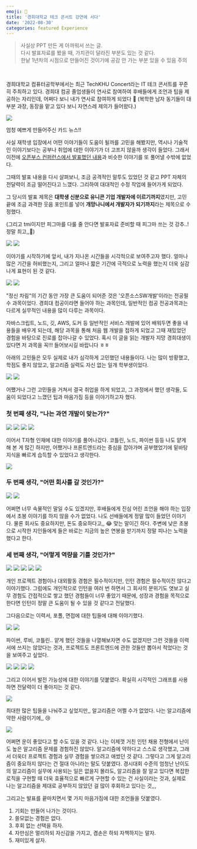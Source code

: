 ```yaml
---
emoji: 🦁
title: '경희대학교 테크 콘서트 강연에 서다'
date: '2022-08-30'
categories: featured Experience
---
```


> 사실상 PPT 만든 게 아까워서 쓰는 글.  
> 다시 발표자료를 봤을 때, 가치관이 달라진 부분도 있는 것 같다.  
> 한낱 1년차의 시점으로 만들어진 것이기에 공감 안 가는 부분 있을 수 있음 주의

&nbsp;

경희대학교 컴퓨터공학부에서는 최근 TechKHU Concert라는 IT 테크 콘서트를 꾸준히 주최하고 있다. 경희대 컴공 졸업생들이 연사로 참여하여 후배들에게 조언과 팁을 제공하는 자리인데, 어쩌다 보니 내가 연사로 참여하게 되었다 🥲 (복학한 남자 동기들이 대부분 과장, 동장을 맡고 있다 보니 자연스레 제의가 들어왔다.)

![](0.png)

엄청 예쁘게 만들어주신 카드 뉴스!!

사실 재학생 입장에서 어떤 이야기들이 도움이 될까를 고민을 해봤지만, 역시나 기술적인 이야기보다는 공부나 취업에 대한 이야기가 더 고프지 않을까 생각이 들었다. 그래서 이전에 [오픈부스 컨퍼런스에서 발표했던 내용](https://www.jeong-min.com/12-openbooth/)과 비슷한 이야기를 또 풀어낼 수밖에 없었다.

그때의 발표 내용을 다시 살펴보니, 조금 공격적인 말투도 있었던 것 같고 PPT 자체의 전달력이 조금 떨어진다고 느꼈다. 그리하여 대대적인 수정 작업에 들어가게 되었다.

그 당시의 발표 제목은 **대학생 신분으로 유니콘 기업 개발자에 이르기까지**였지만, 고민 끝에 조금 과격한 웃음 포인트를 넣어 **개망나니에서 개발자가 되기까지**라는 제목으로 수정했다.

(그리고 tmi이지만 피그마를 다룰 줄 안다면 발표자료 준비할 때 피그마 쓰는 것 강추..! 정말 최고,,🥺)

![](1.png)
![](2.png)

이야기를 시작하기에 앞서, 내가 지나온 시간들을 시각적으로 보여주고자 했다. 얼마나 많은 기간을 허비했는지, 그리고 얼마나 짧은 기간에 극적으로 노력을 했는지 더욱 실감 나게 표현이 된 것 같다.

![](3.png)
![](4.png)

"정신 차림"의 기간 동안 가장 큰 도움이 되어준 것은 '오픈소스SW개발'이라는 전공필수 과목이었다. 경희대 컴공이라면 들어야 하는 과목인데, 일반적인 컴공 전공과목과는 다르게 실무적인 내용을 많이 다루는 과목이다.

자바스크립트, 노드, 깃, AWS, 도커 등 일반적인 서비스 개발에 있어 배워두면 좋을 내용들을 배우게 되는데, 해당 과목을 통해 처음 웹 개발을 접하게 되었고 그때 재밌었던 경험을 바탕으로 진로를 잡아나갈 수 있었다. 혹시 이 글을 읽는 개발자 지망 경희대생이 있다면 저 과목을 꼭!!! 들어보시길 바랍니다 ㅎㅎ

아래의 고민들은 모두 실제로 내가 심각하게 고민했던 내용들이다. 나는 많이 방황했고, 학점도 좋지 않았고, 알고리즘 실력도 자신 없는 일개 학부생이었다.

![](5.png)
![](6.png)

어쨌거나 그런 고민들을 거쳐서 결국 취업을 하게 되었고, 그 과정에서 했던 생각들, 도움이 되었다고 느꼈던 팁과 마음가짐 등을 이야기하고자 했다.

### 첫 번째 생각, "나는 과연 개발이 맞는가?"

![](7.png)
![](8.png)
![](9.png)
![](10.png)

이어서 T자형 인재에 대한 이야기를 풀어나갔다. 코틀린, 노드, 파이썬 등등 나도 얕게 해 본 게 많긴 하지만, 어쨌거나 프론트엔드라는 중심을 잡아가며 공부했었기에 밑바탕 지식을 빠르게 습득할 수 있었다고 생각한다.

![](11.png)

### 두 번째 생각, "어떤 회사를 갈 것인가?"

![](12.png)
![](13.png)

어쩌면 너무 속물적인 말일 수도 있겠지만, 후배들에게 진심 어린 조언을 해야 하는 입장에서 초봉 이야기를 하지 않을 수가 없었다. 나도 선배들에게 정말 많이 들었던 이야기다. 물론 회사도 중요하지만, 돈도 중요하다고,, 😂 맞는 말이긴 하다. 주변에 낮은 초봉으로 시작한 지인들에게 들은 바로는 지금의 높은 연봉을 받기까지 정말 피나는 노력을 했다고 한다.


### 세 번째 생각, "어떻게 역량을 기를 것인가?"

![](14.png)
![](15.png)
![](16.png)
![](17.png)
![](18.png)

개인 프로젝트 경험이나 대외활동 경험은 필수적이지만, 인턴 경험은 필수적이진 않다고 이야기했다. 그럼에도 개인적으로 인턴을 여러 번 하면서 그 회사의 분위기도 엿보고 실무 경험도 간접적으로 쌓고 했던 경험들이 너무 좋았기 때문에, 성장과 경험을 목적으로 한다면 인턴이 정말 큰 도움이 될 수 있을 것 같다고 전달했다.

그다음으로는 이력서, 포폴, 면접에 대한 팁들에 대해 이야기했다.

![](19.png)
![](20.png)

파이썬, 루비, 코틀린.. 얕게 했던 것들을 나열해보자면 수도 없겠지만 그런 것들을 이력서에 쓰지는 않았다는 것과, 프로젝트도 프론트엔드에 관한 것들만 뽑아서 적었다는 것을 보여주고 싶었다.

![](21.png)
![](22.png)
![](23.png)
![](24.png)

그리고 이어서 발전 가능성에 대한 이야기를 덧붙였다. 확실히 시각적인 그래프를 사용하면 전달력이 더 좋아지는 것 같다.

![](25.png)

최대한 많은 팁들을 나눠주고 싶었지만,, 알고리즘은 어쩔 수가 없었다. 나는 알고리즘에 약한 사람이기에,, 😢

![](26.png)

어쩌면 운이 좋았다고 할 수도 있을 것 같다. 나는 이제껏 거친 인턴 채용 전형에서 난이도 높은 알고리즘 문제를 경험하진 않았다. 알고리즘에 약하다고 스스로 생각했고, 그래서 더욱더 프로젝트 경험과 실무 경험을 쌓으려고 애썼던 것 같다. 그렇다고 그게 알고리즘이 중요하지 않다는 건 절대 아니라는 말도 덧붙였다. 경시대회 수준의 엄청난 난이도의 알고리즘이 실무에 사용되는 일은 없을지 몰라도, 알고리즘을 잘 알고 있다면 복잡한 로직을 구현할 때 더욱 효율적으로 빠르게 구현할 수 있는 건 사실이라는 것과, 실제로 나는 알고리즘을 제대로 공부하지 않았던 걸 많이 후회하고 있다는 것,,,

그리고는 발표를 끝마치면서 몇 가지 마음가짐에 대한 조언들을 덧붙였다.

1. 기회는 만들어 나가는 것이다.
2. 쓸모없는 경험은 없다.
3. 후회 없는 선택을 하자.
4. 자만심은 멀리하되 자신감을 가지고, 겸손은 하되 자책하지는 말자.
5. 재미있게 살자.